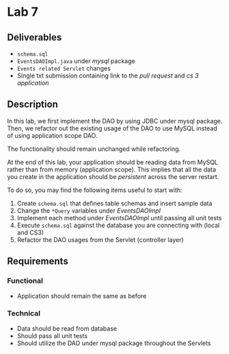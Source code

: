 # Lab 7

## Deliverables

* `schema.sql`
* `EventsDAOImpl.java` under _mysql_ package
* `Events related Servlet` changes
* Single txt submission containing link to the *pull request* and *cs 3 application*

## Description

In this lab, we first implement the DAO by using JDBC under mysql package. Then,
we refactor out the existing usage of the DAO to use MySQL instead of using
application scope DAO.

The functionality should remain unchanged while refactoring.

At the end of this lab, your application should be reading data from MySQL rather
than from memory (application scope). This implies that all the data you create
in the application should be _persistent_ across the server restart.

To do so, you may find the following items useful to start with:

1. Create `schema.sql` that defines table schemas and insert sample data
2. Change the `*Query` variables under _EventsDAOImpl_
3. Implement each method under _EventsDAOImpl_ until passing all unit tests
4. Execute `schema.sql` against the database you are connecting with (local and CS3)
5. Refactor the DAO usages from the Servlet (controller layer)

## Requirements

### Functional

* Application should remain the same as before

### Technical

* Data should be read from database
* Should pass all unit tests
* Should utilize the DAO under mysql package throughout the Servlets
